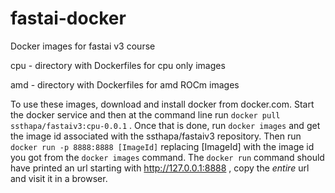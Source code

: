# fastai-docker
Docker images for fastai v3 course

cpu - directory with Dockerfiles for cpu only images

amd - directory with Dockerfiles for amd ROCm images


To use these images, download and install docker from docker.com.  Start the docker service and then at the command line 
run `docker pull ssthapa/fastaiv3:cpu-0.0.1` .  Once that is done, run `docker images` and get the image id associated 
with the ssthapa/fastaiv3 repository.  Then run `docker run -p 8888:8888 [ImageId]` replacing \[ImageId\] with the image 
id you got from the `docker images` command.  The `docker run` command should have printed an url starting with 
http://127.0.0.1:8888 , copy the *entire* url and visit it in a browser.
